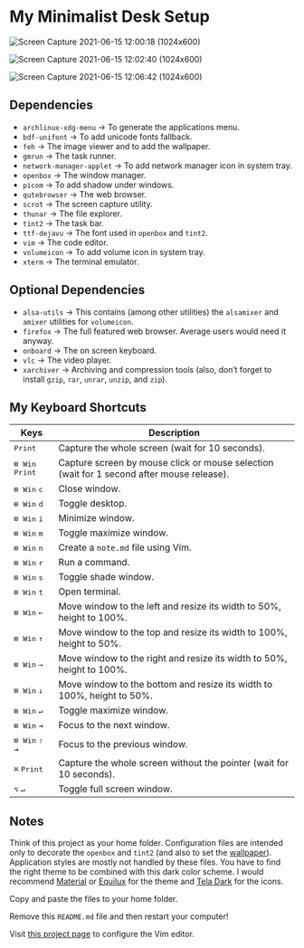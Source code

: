 My Minimalist Desk Setup
========================

![Screen Capture 2021-06-15 12:00:18 (1024x600)](https://user-images.githubusercontent.com/1669261/121998326-e6de7980-cdd5-11eb-8973-99093c208595.png)

![Screen Capture 2021-06-15 12:02:40 (1024x600)](https://user-images.githubusercontent.com/1669261/121998333-e8a83d00-cdd5-11eb-9387-a3a6ccc7a126.png)

![Screen Capture 2021-06-15 12:06:42 (1024x600)](https://user-images.githubusercontent.com/1669261/121998341-ea720080-cdd5-11eb-980f-bf59ffb6c1c8.png)

Dependencies
------------

 - `archlinux-xdg-menu` → To generate the applications menu.
 - `bdf-unifont` → To add unicode fonts fallback.
 - `feh` → The image viewer and to add the wallpaper.
 - `gmrun` → The task runner.
 - `network-manager-applet` → To add network manager icon in system tray.
 - `openbox` → The window manager.
 - `picom` → To add shadow under windows.
 - `qutebrowser` → The web browser.
 - `scrot` → The screen capture utility.
 - `thunar` → The file explorer.
 - `tint2` → The task bar.
 - `ttf-dejavu` → The font used in `openbox` and `tint2`.
 - `vim` → The code editor.
 - `volumeicon` → To add volume icon in system tray.
 - `xterm` → The terminal emulator.

Optional Dependencies
---------------------

 - `alsa-utils` → This contains (among other utilities) the `alsamixer` and `amixer` utilities for `volumeicon`.
 - `firefox` → The full featured web browser. Average users would need it anyway.
 - `onboard` → The on screen keyboard.
 - `vlc` → The video player.
 - `xarchiver` → Archiving and compression tools (also, don&rsquo;t forget to install `gzip`, `rar`, `unrar`, `unzip`, and `zip`).

My Keyboard Shortcuts
---------------------

Keys | Description
---- | -----------
<kbd>Print</kbd> | Capture the whole screen (wait for 10 seconds).
<kbd>⊞ Win</kbd> <kbd>Print</kbd> | Capture screen by mouse click or mouse selection (wait for 1 second after mouse release).
<kbd>⊞ Win</kbd> <kbd>c</kbd> | Close window.
<kbd>⊞ Win</kbd> <kbd>d</kbd> | Toggle desktop.
<kbd>⊞ Win</kbd> <kbd>i</kbd> | Minimize window.
<kbd>⊞ Win</kbd> <kbd>m</kbd> | Toggle maximize window.
<kbd>⊞ Win</kbd> <kbd>n</kbd> | Create a `note.md` file using Vim.
<kbd>⊞ Win</kbd> <kbd>r</kbd> | Run a command.
<kbd>⊞ Win</kbd> <kbd>s</kbd> | Toggle shade window.
<kbd>⊞ Win</kbd> <kbd>t</kbd> | Open terminal.
<kbd>⊞ Win</kbd> <kbd>←</kbd> | Move window to the left and resize its width to 50%, height to 100%.
<kbd>⊞ Win</kbd> <kbd>↑</kbd> | Move window to the top and resize its width to 100%, height to 50%.
<kbd>⊞ Win</kbd> <kbd>→</kbd> | Move window to the right and resize its width to 50%, height to 100%.
<kbd>⊞ Win</kbd> <kbd>↓</kbd> | Move window to the bottom and resize its width to 100%, height to 50%.
<kbd>⊞ Win</kbd> <kbd>↵</kbd> | Toggle maximize window.
<kbd>⊞ Win</kbd> <kbd>⇥</kbd> | Focus to the next window.
<kbd>⊞ Win</kbd> <kbd>⇧</kbd> <kbd>⇥</kbd> | Focus to the previous window.
<kbd>⌘</kbd> <kbd>Print</kbd> | Capture the whole screen without the pointer (wait for 10 seconds).
<kbd>⌥</kbd> <kbd>↵</kbd> | Toggle full screen window.

Notes
-----

Think of this project as your home folder. Configuration files are intended only to decorate the `openbox` and `tint2` (and also to set the [wallpaper](https://thewallpaper.co/landscape-mountainautumn-leaves-road-nature-desktop-wallpapers-green-fall-colorful-download-hd-wallpapers-path-wallpaper-for-smart-pnone-treeshd-wallpapers/)). Application styles are mostly not handled by these files. You have to find the right theme to be combined with this dark color scheme. I would recommend [Material](https://www.opendesktop.org/s/Gnome/p/1316887) or [Equilux](https://www.opendesktop.org/s/Gnome/p/1182169) for the theme and [Tela Dark](https://www.opendesktop.org/s/Gnome/p/1279924) for the icons.

Copy and paste the files to your home folder.

Remove this `README.md` file and then restart your computer!

Visit [this project page](https://github.com/taufik-nurrohman/vim) to configure the Vim editor.
